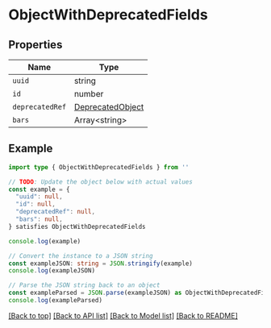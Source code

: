 
# ObjectWithDeprecatedFields


## Properties

Name | Type
------------ | -------------
`uuid` | string
`id` | number
`deprecatedRef` | [DeprecatedObject](DeprecatedObject.md)
`bars` | Array&lt;string&gt;

## Example

```typescript
import type { ObjectWithDeprecatedFields } from ''

// TODO: Update the object below with actual values
const example = {
  "uuid": null,
  "id": null,
  "deprecatedRef": null,
  "bars": null,
} satisfies ObjectWithDeprecatedFields

console.log(example)

// Convert the instance to a JSON string
const exampleJSON: string = JSON.stringify(example)
console.log(exampleJSON)

// Parse the JSON string back to an object
const exampleParsed = JSON.parse(exampleJSON) as ObjectWithDeprecatedFields
console.log(exampleParsed)
```

[[Back to top]](#) [[Back to API list]](../README.md#api-endpoints) [[Back to Model list]](../README.md#models) [[Back to README]](../README.md)


